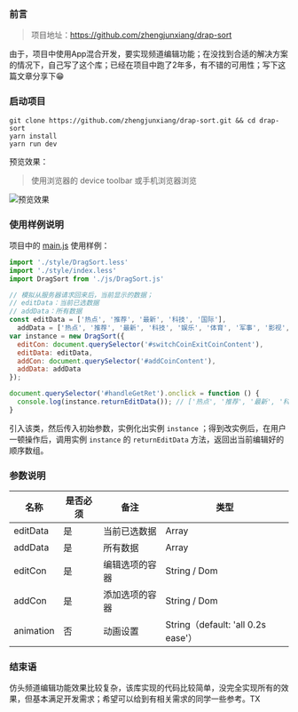 ### 前言
> 项目地址：https://github.com/zhengjunxiang/drap-sort

由于，项目中使用App混合开发，要实现频道编辑功能；在没找到合适的解决方案的情况下，自己写了这个库；已经在项目中跑了2年多，有不错的可用性；写下这篇文章分享下😁

### 启动项目

```
git clone https://github.com/zhengjunxiang/drap-sort.git && cd drap-sort
yarn install
yarn run dev
```

预览效果：
> 使用浏览器的 device toolbar 或手机浏览器浏览

![预览效果](./imgs/dome.gif)

### 使用样例说明
项目中的 [main.js](https://github.com/zhengjunxiang/drap-sort/blob/master/src/main.js) 使用样例：
```javascript
import './style/DragSort.less'
import './style/index.less'
import DragSort from './js/DragSort.js'

// 模拟从服务器请求回来后，当前显示的数据；
// editData：当前已选数据
// addData：所有数据
const editData = ['热点', '推荐', '最新', '科技', '国际'],
  addData = ['热点', '推荐', '最新', '科技', '娱乐', '体育', '军事', '影视', '星座', '美食', '音乐', '健身', '宠物', '问答', '旅行', '宗教', '历史', '国际'];
var instance = new DragSort({
  editCon: document.querySelector('#switchCoinExitCoinContent'),
  editData: editData,
  addCon: document.querySelector('#addCoinContent'),
  addData: addData
});

document.querySelector('#handleGetRet').onclick = function () {
  console.log(instance.returnEditData()); // ['热点', '推荐', '最新', '科技', ...]
}
```
引入该类，然后传入初始参数，实例化出实例 `instance` ；得到改实例后，在用户一顿操作后，调用实例 `instance` 的 `returnEditData` 方法，返回出当前编辑好的顺序数组。
### 参数说明
| 名称 | 是否必须 | 备注 | 类型 |
|------|------------|------------|---|
| editData  | 是    | 当前已选数据 | Array |
| addData  | 是     | 所有数据   | Array |
| editCon  | 是     | 编辑选项的容器 | String / Dom |
| addCon | 是  | 添加选项的容器 | String / Dom |
| animation| 否 | 动画设置 | String（default: 'all 0.2s ease'）|

### 结束语
仿头频道编辑功能效果比较复杂，该库实现的代码比较简单，没完全实现所有的效果，但基本满足开发需求；希望可以给到有相关需求的同学一些参考。TX
